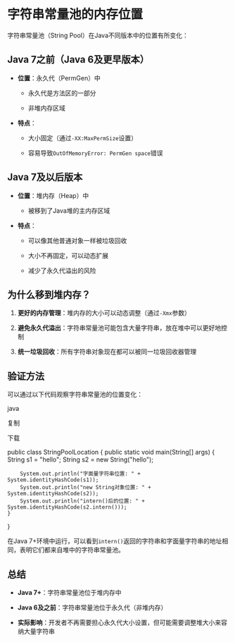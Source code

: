 # 字符串常量池的内存位置

字符串常量池（String Pool）在Java不同版本中的位置有所变化：

## Java 7之前（Java 6及更早版本）

- **位置**：永久代（PermGen）中
    
    - 永久代是方法区的一部分
        
    - 非堆内存区域
        
- **特点**：
    
    - 大小固定（通过`-XX:MaxPermSize`设置）
        
    - 容易导致`OutOfMemoryError: PermGen space`错误
        

## Java 7及以后版本

- **位置**：堆内存（Heap）中
    
    - 被移到了Java堆的主内存区域
        
- **特点**：
    
    - 可以像其他普通对象一样被垃圾回收
        
    - 大小不再固定，可以动态扩展
        
    - 减少了永久代溢出的风险
        

## 为什么移到堆内存？

1. **更好的内存管理**：堆内存的大小可以动态调整（通过`-Xmx`参数）
    
2. **避免永久代溢出**：字符串常量池可能包含大量字符串，放在堆中可以更好地控制
    
3. **统一垃圾回收**：所有字符串对象现在都可以被同一垃圾回收器管理
    

## 验证方法

可以通过以下代码观察字符串常量池的位置变化：

java

复制

下载

public class StringPoolLocation {
    public static void main(String[] args) {
        String s1 = "hello";
        String s2 = new String("hello");
        
        System.out.println("字面量字符串位置: " + System.identityHashCode(s1));
        System.out.println("new String对象位置: " + System.identityHashCode(s2));
        System.out.println("intern()后的位置: " + System.identityHashCode(s2.intern()));
    }
}

在Java 7+环境中运行，可以看到`intern()`返回的字符串和字面量字符串的地址相同，表明它们都来自堆中的字符串常量池。

## 总结

- **Java 7+**：字符串常量池位于堆内存中
    
- **Java 6及之前**：字符串常量池位于永久代（非堆内存）
    
- **实际影响**：开发者不再需要担心永久代大小设置，但可能需要调整堆大小来容纳大量字符串